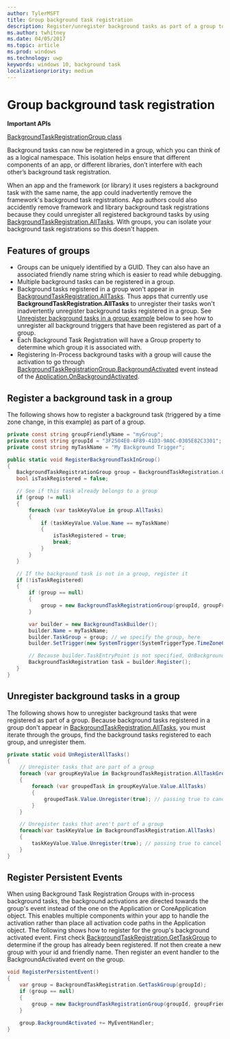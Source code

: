 ```yaml
---
author: TylerMSFT
title: Group background task registration
description: Register/unregister background tasks as part of a group to isolate those registrations.
ms.author: twhitney
ms.date: 04/05/2017
ms.topic: article
ms.prod: windows
ms.technology: uwp
keywords: windows 10, background task
localizationpriority: medium
---
```


# Group background task registration

**Important APIs**

[BackgroundTaskRegistrationGroup class](https://docs.microsoft.com/uwp/api/windows.applicationmodel.background.backgroundtaskregistrationgroup)

Background tasks can now be registered in a group, which you can think of as a logical namespace. This isolation helps ensure that different components of an app, or different libraries, don’t interfere with each other’s background task registration.

When an app and the framework (or library) it uses registers a background task with the same name, the app could inadvertently remove the framework's background task registrations. App authors could also accidently remove framework and library background task registrations because they could unregister all registered background tasks by using [BackgroundTaskRegistration.AllTasks](https://docs.microsoft.com/uwp/api/windows.applicationmodel.background.backgroundtaskregistration#Windows_ApplicationModel_Background_BackgroundTaskRegistration_AllTasks).  With groups, you can isolate your background task registrations so this doesn't happen.

## Features of groups

* Groups can be uniquely identified by a GUID. They can also have an associated friendly name string which is easier to read while debugging.
* Multiple background tasks can be registered in a group.
* Background tasks registered in a group won't appear in [BackgroundTaskRegistration.AllTasks](https://docs.microsoft.com/uwp/api/windows.applicationmodel.background.backgroundtaskregistration#Windows_ApplicationModel_Background_BackgroundTaskRegistration_AllTasks). Thus apps that currently use **BackgroundTaskRegistration.AllTasks** to unregister their tasks won't inadvertently unregister background tasks registered in a group. See [Unregister background tasks in a group example](#unregister-background-tasks-in-a-group-example) below to see how to unregister all background triggers that have been registered as part of a group.
* Each Background Task Registration will have a Group property to determine which group it is associated with.
* Registering In-Process background tasks with a group will cause the activation to go through [BackgroundTaskRegistrationGroup.BackgroundActivated](https://docs.microsoft.com/uwp/api/windows.applicationmodel.background.backgroundtaskregistrationgroup#Windows_ApplicationModel_Background_BackgroundTaskRegistrationGroup_BackgroundActivated) event instead of the [Application.OnBackgroundActivated](https://docs.microsoft.com/uwp/api/windows.ui.xaml.application#Windows_Ui_Xaml_Application_OnBackgroundActivated).

## Register a background task in a group

The following shows how to register a background task (triggered by a time zone change, in this example) as part of a group.

```csharp
private const string groupFriendlyName = "myGroup";
private const string groupId = "3F2504E0-4F89-41D3-9A0C-0305E82C3301";
private const string myTaskName = "My Background Trigger";

public static void RegisterBackgroundTaskInGroup()
{
   BackgroundTaskRegistrationGroup group = BackgroundTaskRegistration.GetTaskGroup(groupId);
   bool isTaskRegistered = false;

   // See if this task already belongs to a group
   if (group != null)
   {
       foreach (var taskKeyValue in group.AllTasks)
       {
           if (taskKeyValue.Value.Name == myTaskName)
           {
               isTaskRegistered = true;
               break;
           }
       }
   }

   // If the background task is not in a group, register it
   if (!isTaskRegistered)
   {
       if (group == null)
       {
           group = new BackgroundTaskRegistrationGroup(groupId, groupFriendlyName);
       }

       var builder = new BackgroundTaskBuilder();
       builder.Name = myTaskName;
       builder.TaskGroup = group; // we specify the group, here
       builder.SetTrigger(new SystemTrigger(SystemTriggerType.TimeZoneChange, false));

       // Because builder.TaskEntryPoint is not specified, OnBackgroundActivated() will be raised when the background task is triggered
       BackgroundTaskRegistration task = builder.Register();
   }
}
```

## Unregister background tasks in a group

The following shows how to unregister background tasks that were registered as part of a group.
Because background tasks registered in a group don't appear in [BackgroundTaskRegistration.AllTasks](https://docs.microsoft.com/uwp/api/windows.applicationmodel.background.backgroundtaskregistration#Windows_ApplicationModel_Background_BackgroundTaskRegistration_AllTasks), you must iterate through the groups, find the background tasks registered to each group, and unregister them.

```csharp
private static void UnRegisterAllTasks()
{
    // Unregister tasks that are part of a group
    foreach (var groupKeyValue in BackgroundTaskRegistration.AllTaskGroups)
    {
        foreach (var groupedTask in groupKeyValue.Value.AllTasks)
        {
            groupedTask.Value.Unregister(true); // passing true to cancel currently running instances of this background task
        }
    }

    // Unregister tasks that aren't part of a group
    foreach(var taskKeyValue in BackgroundTaskRegistration.AllTasks)
    {
        taskKeyValue.Value.Unregister(true); // passing true to cancel currently running instances of this background task
    }
}
```

## Register Persistent Events

When using Background Task Registration Groups with in-process background tasks, the background activations are directed towards the group's event instead of the one on the Application or CoreApplication object. This enables multiple components within your app to handle the activation rather than place all activation code paths in the Application object. The following shows how to register for the group's background activated event. First check [BackgroundTaskRegistration.GetTaskGroup](https://docs.microsoft.com/uwp/api/windows.applicationmodel.background.backgroundtaskregistration#Windows_ApplicationModel_Background_BackgroundTaskRegistration_GetTaskGroup) to determine if the group has already been registered. If not then create a new group with your id and friendly name. Then register an event handler to the BackgroundActivated event on the group.

```csharp
void RegisterPersistentEvent()
{
    var group = BackgroundTaskRegistration.GetTaskGroup(groupId);
    if (group == null)
    {
        group = new BackgroundTaskRegistrationGroup(groupId, groupFriendlyName);
    }
    
    group.BackgroundActivated += MyEventHandler;
}
```
